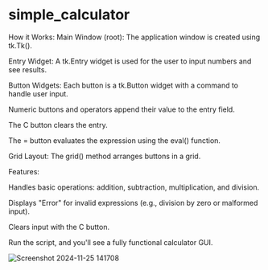 # simple_calculator
How it Works: Main Window (root): The application window is created using tk.Tk().

Entry Widget: A tk.Entry widget is used for the user to input numbers and see results.

Button Widgets: Each button is a tk.Button widget with a command to handle user input.

Numeric buttons and operators append their value to the entry field.

The C button clears the entry.

The = button evaluates the expression using the eval() function.

Grid Layout: The grid() method arranges buttons in a grid.

Features:

Handles basic operations: addition, subtraction, multiplication, and division.

Displays "Error" for invalid expressions (e.g., division by zero or malformed input).

Clears input with the C button.

Run the script, and you'll see a fully functional calculator GUI.

![Screenshot 2024-11-25 141708](https://github.com/user-attachments/assets/e828b76b-f9d1-4bc5-8418-1d8d4603e192)
